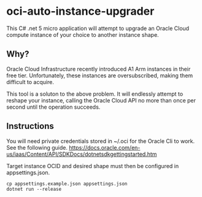 # oci-auto-instance-upgrader

This C# .net 5 micro application will attempt to upgrade an Oracle Cloud compute instance of your choice to another instance shape.

## Why?
Oracle Cloud Infrastructure recently introduced A1 Arm instances in their free tier.
Unfortunately, these instances are oversubscribed, making them difficult to acquire.

This tool is a soluton to the above problem. It will endlessly attempt to reshape your instance, calling the Oracle Cloud API no more than once per second until the operation succeeds.

## Instructions
You will need private credentials stored in ~/.oci for the Oracle Cli to work. See the following guide.
https://docs.oracle.com/en-us/iaas/Content/API/SDKDocs/dotnetsdkgettingstarted.htm

Target instance OCID and desired shape must then be configured in appsettings.json.
```
cp appsettings.example.json appsettings.json
dotnet run --release
```

